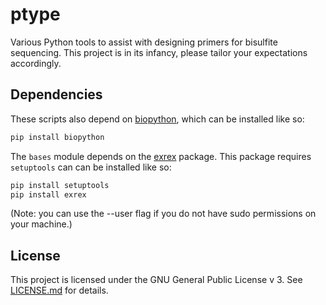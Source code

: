 # ptype
Various Python tools to assist with designing primers for bisulfite sequencing. 
This project is in its infancy, please tailor your expectations accordingly. 

## Dependencies
These scripts also depend on [biopython](https://github.com/biopython/biopython), which can be installed like so:

```bash
pip install biopython
```

The `bases` module depends on the [exrex](https://github.com/asciimoo/exrex) package. This package requires `setuptools` can can be installed like so:

```bash
pip install setuptools
pip install exrex
```

(Note: you can use the --user flag if you do not have sudo permissions on your machine.)


## License
This project is licensed under the GNU General Public License v 3. See [LICENSE.md](./LICENSE.md) for details.
